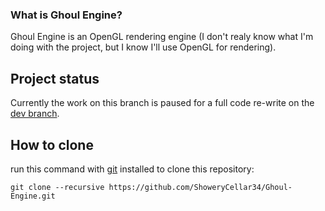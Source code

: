 ### What is Ghoul Engine?
Ghoul Engine is an OpenGL rendering engine (I don't realy know what I'm doing with the project, but I know I'll use OpenGL for rendering).

## Project status
Currently the work on this branch is paused for a full code re-write on the [dev branch](https://github.com/ShoweryCellar34/Ghoul-Engine/tree/dev).

## How to clone
run this command with [git](https://git-scm.com/) installed to clone this repository:
```
git clone --recursive https://github.com/ShoweryCellar34/Ghoul-Engine.git
```
